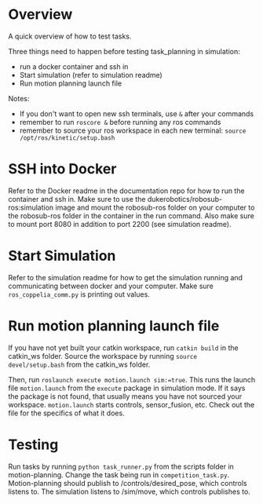 # Overview
A quick overview of how to test tasks.

Three things need to happen before testing task_planning in simulation:
 - run a docker container and ssh in
 - Start simulation (refer to simulation readme)
 - Run motion planning launch file

Notes:
 - If you don't want to open new ssh terminals, use `&` after your commands
 - remember to run `roscore &` before running any ros commands
 - remember to source your ros workspace in each new terminal: `source /opt/ros/kinetic/setup.bash`
 
# SSH into Docker
Refer to the Docker readme in the documentation repo for how to run the container and ssh in. Make sure to use the dukerobotics/robosub-ros:simulation image and mount the robosub-ros folder on your computer to the robosub-ros folder in the container in the run command. Also make sure to mount port 8080 in addition to port 2200 (see simulation readme).

# Start Simulation
Refer to the simulation readme for how to get the simulation running and communicating between docker and your computer. Make sure `ros_coppelia_comm.py` is printing out values.

# Run motion planning launch file
If you have not yet built your catkin workspace, run `catkin build` in the catkin_ws folder. Source the workspace by running `source devel/setup.bash` from the catkin_ws folder.

Then, run `roslaunch execute motion.launch sim:=true`. This runs the launch file `motion.launch` from the `execute` package in simulation mode. If it says the package is not found, that usually means you have not sourced your workspace. `motion.launch` starts controls, sensor_fusion, etc. Check out the file for the specifics of what it does. 

# Testing
Run tasks by running `python task_runner.py` from the scripts folder in motion-planning. Change the task being run in `competition_task.py`. Motion-planning should publish to /controls/desired_pose, which controls listens to. The simulation listens to /sim/move, which controls publishes to.
